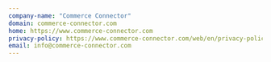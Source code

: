 ```yaml
---
company-name: "Commerce Connector"
domain: commerce-connector.com
home: https://www.commerce-connector.com
privacy-policy: https://www.commerce-connector.com/web/en/privacy-policy/
email: info@commerce-connector.com
---
```




